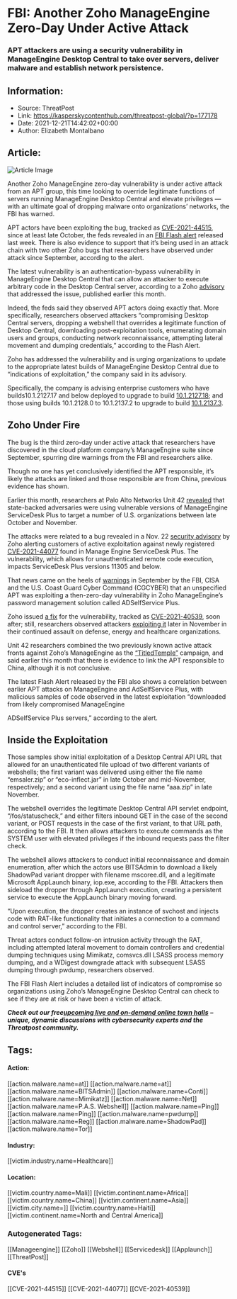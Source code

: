 # FBI: Another Zoho ManageEngine Zero-Day Under Active Attack
### APT attackers are using a security vulnerability in ManageEngine Desktop Central to take over servers, deliver malware and establish network persistence.

## Information:
+ Source: ThreatPost
+ Link: https://kasperskycontenthub.com/threatpost-global/?p=177178
+ Date: 2021-12-21T14:42:02+00:00
+ Author: Elizabeth Montalbano


## Article:
![Article Image](https://media.threatpost.com/wp-content/uploads/sites/103/2021/07/27112232/zero-day.jpeg)

Another Zoho ManageEngine zero-day vulnerability is under active attack from an APT group, this time looking to override legitimate functions of servers running ManageEngine Desktop Central and elevate privileges — with an ultimate goal of dropping malware onto organizations’ networks, the FBI has warned.


APT actors have been exploiting the bug, tracked as [CVE-2021-44515](https://cve.mitre.org/cgi-bin/cvename.cgi?name=2021-44515), since at least late October, the feds revealed in an [FBI Flash alert](https://www.ic3.gov/Media/News/2021/211220.pdf) released last week. There is also evidence to support that it’s being used in an attack chain with two other Zoho bugs that researchers have observed under attack since September, according to the alert.


The latest vulnerability is an authentication-bypass vulnerability in ManageEngine Desktop Central that can allow an attacker to execute arbitrary code in the Desktop Central server, according to a Zoho [advisory](https://www.manageengine.com/products/desktop-central/cve-2021-44515-authentication-bypass-filter-configuration.html) that addressed the issue, published earlier this month.


Indeed, the feds said they observed APT actors doing exactly that. More specifically, researchers observed attackers “compromising Desktop Central servers, dropping a webshell that overrides a legitimate function of Desktop Central, downloading post-exploitation tools, enumerating domain users and groups, conducting network reconnaissance, attempting lateral movement and dumping credentials,” according to the Flash Alert.


Zoho has addressed the vulnerability and is urging organizations to update to the appropriate latest builds of ManageEngine Desktop Central due to “indications of exploitation,” the company said in its advisory.


Specifically, the company is advising enterprise customers who have builds10.1.2127.17 and below deployed to upgrade to build [10.1.2127.18](https://downloads.zohocorp.com/dnd/Desktop_Central/vSfr4V3f7NXjEJK/ManageEngine_Desktop_Central_10_1_0_SP-2127_18.ppm); and those using builds 10.1.2128.0 to 10.1.2137.2 to upgrade to build [10.1.2137.3](https://downloads.zohocorp.com/dnd/Desktop_Central/5fbkfifZFuh9mVx/ManageEngine_Desktop_Central_10_1_0_SP-2137_3.ppm).


**Zoho Under Fire**
-------------------


The bug is the third zero-day under active attack that researchers have discovered in the cloud platform company’s ManageEngine suite since September, spurring dire warnings from the FBI and researchers alike.


Though no one has yet conclusively identified the APT responsible, it’s likely the attacks are linked and those responsible are from China, previous evidence has shown.


Earlier this month, researchers at Palo Alto Networks Unit 42 [revealed](https://threatpost.com/threat-group-takes-aim-again-at-cloud-platform-provider-zoho/176732/) that state-backed adversaries were using vulnerable versions of ManageEngine ServiceDesk Plus to target a number of U.S. organizations between late October and November.


The attacks were related to a bug revealed in a Nov. 22 [security advisory](https://pitstop.manageengine.com/portal/en/community/topic/security-advisory-for-cve-2021-44077-unauthenticated-rce-vulnerability-in-servicedesk-plus-versions-up-to-11305-22-11-2021) by Zoho alerting customers of active exploitation against newly registered [CVE-2021-44077](https://cve.mitre.org/cgi-bin/cvename.cgi?name=CVE-2021-44077) found in Manage Engine ServiceDesk Plus. The vulnerability, which allows for unauthenticated remote code execution, impacts ServiceDesk Plus versions 11305 and below.


That news came on the heels of [warnings](https://threatpost.com/cisa-fbi-state-backed-apts-exploit-critical-zoho-bug/174768/) in September by the FBI, CISA and the U.S. Coast Guard Cyber Command (CGCYBER) that an unspecified APT was exploiting a then-zero-day vulnerability in Zoho ManageEngine’s password management solution called ADSelfService Plus.


Zoho issued [a fix](https://threatpost.com/zoho-password-manager-zero-day-attack/169303/) for the vulnerability, tracked as [CVE-2021-40539](https://cve.mitre.org/cgi-bin/cvename.cgi?name=CVE-2021-40539), soon after; still, researchers observed attackers [exploiting it](https://threatpost.com/zoho-password-manager-flaw-godzilla-webshell/176063/) later in November in their continued assault on defense, energy and healthcare organizations.


Unit 42 researchers combined the two previously known active attack fronts against Zoho’s ManageEngine as the [“TitledTemple”](https://unit42.paloaltonetworks.com/tiltedtemple-manageengine-servicedesk-plus/) campaign, and said earlier this month that there is evidence to link the APT responsible to China, although it is not conclusive.


The latest Flash Alert released by the FBI also shows a correlation between earlier APT attacks on ManageEngine and AdSelfService Plus, with malicious samples of code observed in the latest exploitation “downloaded from likely compromised ManageEngine  

ADSelfService Plus servers,” according to the alert.


**Inside the Exploitation**
---------------------------


Those samples show initial exploitation of a Desktop Central API URL that allowed for an unauthenticated file upload of two different variants of webshells; the first variant was delivered using either the file name “emsaler.zip” or “eco-inflect.jar” in late October and mid-November, respectively; and a second variant using the file name “aaa.zip” in late November.


The webshell overrides the legitimate Desktop Central API servlet endpoint, “/fos/statuscheck,” and either filters inbound GET in the case of the second variant, or POST requests in the case of the first variant, to that URL path, according to the FBI. It then allows attackers to execute commands as the SYSTEM user with elevated privileges if the inbound requests pass the filter check.


The webshell allows attackers to conduct initial reconnaissance and domain enumeration, after which the actors use BITSAdmin to download a likely ShadowPad variant dropper with filename mscoree.dll, and a legitimate Microsoft AppLaunch binary, iop.exe, according to the FBI. Attackers then sideload the dropper through AppLaunch execution, creating a persistent service to execute the AppLaunch binary moving forward.


“Upon execution, the dropper creates an instance of svchost and injects code with RAT-like functionality that initiates a connection to a command and control server,” according to the FBI.


Threat actors conduct follow-on intrusion activity through the RAT, including attempted lateral movement to domain controllers and credential dumping techniques using Mimikatz, comsvcs.dll LSASS process memory dumping, and a WDigest downgrade attack with subsequent LSASS dumping through pwdump, researchers observed.


The FBI Flash Alert includes a detailed list of indicators of compromise so organizations using Zoho’s ManageEngine Desktop Central can check to see if they are at risk or have been a victim of attack.


***Check out our free***[***upcoming live and on-demand online town halls***](https://threatpost.com/category/webinars/) ***– unique, dynamic discussions with cybersecurity experts and the Threatpost community.***





## Tags:

#### Action:
[[action.malware.name=at]] [[action.malware.name=at]] [[action.malware.name=BITSAdmin]] [[action.malware.name=Conti]] [[action.malware.name=Mimikatz]] [[action.malware.name=Net]] [[action.malware.name=P.A.S. Webshell]] [[action.malware.name=Ping]] [[action.malware.name=Ping]] [[action.malware.name=pwdump]] [[action.malware.name=Reg]] [[action.malware.name=ShadowPad]] [[action.malware.name=Tor]]

#### Industry:
[[victim.industry.name=Healthcare]]

#### Location:
[[victim.country.name=Mali]] [[victim.continent.name=Africa]] [[victim.country.name=China]] [[victim.continent.name=Asia]] [[victim.city.name=]] [[victim.country.name=Haiti]] [[victim.continent.name=North and Central America]]

### Autogenerated Tags:
[[Manageengine]] [[Zoho]] [[Webshell]] [[Servicedesk]] [[Applaunch]] [[ThreatPost]]
#### CVE's
[[CVE-2021-44515]] [[CVE-2021-44077]] [[CVE-2021-40539]]

